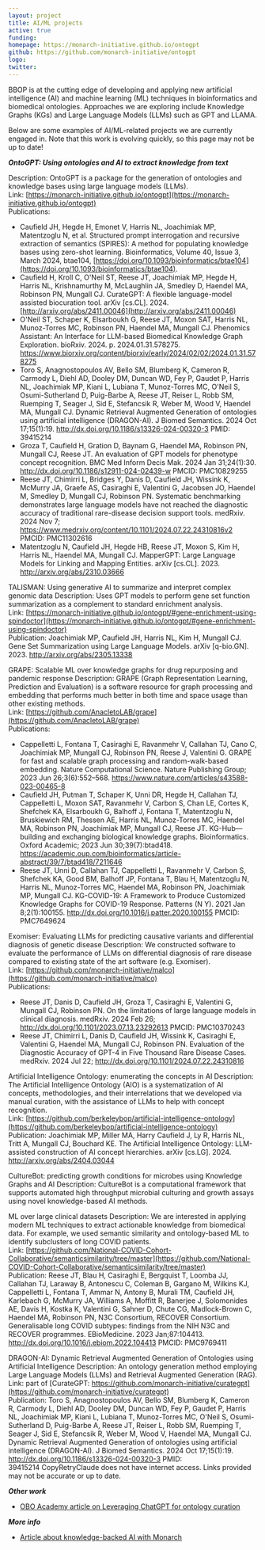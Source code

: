 ```yaml
---
layout: project
title: AI/ML projects
active: true
funding: 
homepage: https://monarch-initiative.github.io/ontogpt
github: https://github.com/monarch-initiative/ontogpt 
logo: 
twitter: 
---
```


BBOP is at the cutting edge of developing and applying new artificial intelligence (AI) and machine learning (ML) techniques in bioinformatics and biomedical ontologies.
Approaches we are exploring include Knowledge Graphs (KGs) and Large Language Models (LLMs) such as GPT and LLAMA.

Below are some examples of AI/ML-related projects we are currently engaged in.
Note that this work is evolving quickly, so this page may not be up to date!

***OntoGPT: Using ontologies and AI to extract knowledge from text***

Description: OntoGPT is a package for the generation of ontologies and knowledge bases using large language models (LLMs).<br/>
Link: [https://monarch-initiative.github.io/ontogpt](https://monarch-initiative.github.io/ontogpt)<br/>
Publications:
- Caufield JH, Hegde H, Emonet V, Harris NL, Joachimiak MP, Matentzoglu N, et al. Structured prompt interrogation and recursive extraction of semantics (SPIRES): A method for populating knowledge bases using zero-shot learning. Bioinformatics, Volume 40, Issue 3, March 2024, btae104, [https://doi.org/10.1093/bioinformatics/btae104](https://doi.org/10.1093/bioinformatics/btae104).
- Caufield H, Kroll C, O'Neil ST, Reese JT, Joachimiak MP, Hegde H, Harris NL, Krishnamurthy M, McLaughlin JA, Smedley D, Haendel MA, Robinson PN, Mungall CJ. CurateGPT: A flexible language-model assisted biocuration tool. arXiv [cs.CL]. 2024. [http://arxiv.org/abs/2411.00046](http://arxiv.org/abs/2411.00046)
- O'Neil ST, Schaper K, Elsarboukh G, Reese JT, Moxon SAT, Harris NL, Munoz-Torres MC, Robinson PN, Haendel MA, Mungall CJ. Phenomics Assistant: An Interface for LLM-based Biomedical Knowledge Graph Exploration. bioRxiv. 2024. p. 2024.01.31.578275. https://www.biorxiv.org/content/biorxiv/early/2024/02/02/2024.01.31.578275
- Toro S, Anagnostopoulos AV, Bello SM, Blumberg K, Cameron R, Carmody L, Diehl AD, Dooley DM, Duncan WD, Fey P, Gaudet P, Harris NL, Joachimiak MP, Kiani L, Lubiana T, Munoz-Torres MC, O'Neil S, Osumi-Sutherland D, Puig-Barbe A, Reese JT, Reiser L, Robb SM, Ruemping T, Seager J, Sid E, Stefancsik R, Weber M, Wood V, Haendel MA, Mungall CJ. Dynamic Retrieval Augmented Generation of ontologies using artificial intelligence (DRAGON-AI). J Biomed Semantics. 2024 Oct 17;15(1):19. http://dx.doi.org/10.1186/s13326-024-00320-3 PMID: 39415214
- Groza T, Caufield H, Gration D, Baynam G, Haendel MA, Robinson PN, Mungall CJ, Reese JT. An evaluation of GPT models for phenotype concept recognition. BMC Med Inform Decis Mak. 2024 Jan 31;24(1):30. http://dx.doi.org/10.1186/s12911-024-02439-w PMCID: PMC10829255
- Reese JT, Chimirri L, Bridges Y, Danis D, Caufield JH, Wissink K, McMurry JA, Graefe AS, Casiraghi E, Valentini G, Jacobsen JO, Haendel M, Smedley D, Mungall CJ, Robinson PN. Systematic benchmarking demonstrates large language models have not reached the diagnostic accuracy of traditional rare-disease decision support tools. medRxiv. 2024 Nov 7; https://www.medrxiv.org/content/10.1101/2024.07.22.24310816v2 PMCID: PMC11302616
- Matentzoglu N, Caufield JH, Hegde HB, Reese JT, Moxon S, Kim H, Harris NL, Haendel MA, Mungall CJ. MapperGPT: Large Language Models for Linking and Mapping Entities. arXiv [cs.CL]. 2023. http://arxiv.org/abs/2310.03666

TALISMAN: Using generative AI to summarize and interpret complex genomic data
Description: Uses GPT models to perform gene set function summarization as a complement to standard enrichment analysis.<br/>
Link: [https://monarch-initiative.github.io/ontogpt/#gene-enrichment-using-spindoctor](https://monarch-initiative.github.io/ontogpt/#gene-enrichment-using-spindoctor)<br/>
Publication: Joachimiak MP, Caufield JH, Harris NL, Kim H, Mungall CJ. Gene Set Summarization using Large Language Models. arXiv [q-bio.GN]. 2023. http://arxiv.org/abs/2305.13338

GRAPE: Scalable ML over knowledge graphs for drug repurposing and pandemic response
Description: GRAPE (Graph Representation Learning, Prediction and Evaluation) is a software resource for graph processing and embedding that performs much better in both time and space usage than other existing methods.<br/>
Link: [https://github.com/AnacletoLAB/grape](https://github.com/AnacletoLAB/grape) <br/>
Publications:
- Cappelletti L, Fontana T, Casiraghi E, Ravanmehr V, Callahan TJ, Cano C, Joachimiak MP, Mungall CJ, Robinson PN, Reese J, Valentini G. GRAPE for fast and scalable graph processing and random-walk-based embedding. Nature Computational Science. Nature Publishing Group; 2023 Jun 26;3(6):552–568. https://www.nature.com/articles/s43588-023-00465-8
- Caufield JH, Putman T, Schaper K, Unni DR, Hegde H, Callahan TJ, Cappelletti L, Moxon SAT, Ravanmehr V, Carbon S, Chan LE, Cortes K, Shefchek KA, Elsarboukh G, Balhoff J, Fontana T, Matentzoglu N, Bruskiewich RM, Thessen AE, Harris NL, Munoz-Torres MC, Haendel MA, Robinson PN, Joachimiak MP, Mungall CJ, Reese JT. KG-Hub—building and exchanging biological knowledge graphs. Bioinformatics. Oxford Academic; 2023 Jun 30;39(7):btad418. https://academic.oup.com/bioinformatics/article-abstract/39/7/btad418/7211646
- Reese JT, Unni D, Callahan TJ, Cappelletti L, Ravanmehr V, Carbon S, Shefchek KA, Good BM, Balhoff JP, Fontana T, Blau H, Matentzoglu N, Harris NL, Munoz-Torres MC, Haendel MA, Robinson PN, Joachimiak MP, Mungall CJ. KG-COVID-19: A Framework to Produce Customized Knowledge Graphs for COVID-19 Response. Patterns (N Y). 2021 Jan 8;2(1):100155. http://dx.doi.org/10.1016/j.patter.2020.100155 PMCID: PMC7649624

Exomiser: Evaluating LLMs for predicting causative variants and differential diagnosis of genetic disease
Description: We constructed software to evaluate the performance of LLMs on differential diagnosis of rare disease compared to existing state of the art software (e.g. Exomiser).<br/>
Link: [https://github.com/monarch-initiative/malco](https://github.com/monarch-initiative/malco) <br/>
Publications:
- Reese JT, Danis D, Caufield JH, Groza T, Casiraghi E, Valentini G, Mungall CJ, Robinson PN. On the limitations of large language models in clinical diagnosis. medRxiv. 2024 Feb 26; http://dx.doi.org/10.1101/2023.07.13.23292613 PMCID: PMC10370243
- Reese JT, Chimirri L, Danis D, Caufield JH, Wissink K, Casiraghi E, Valentini G, Haendel MA, Mungall CJ, Robinson PN. Evaluation of the Diagnostic Accuracy of GPT-4 in Five Thousand Rare Disease Cases. medRxiv. 2024 Jul 22; http://dx.doi.org/10.1101/2024.07.22.24310816

Artificial Intelligence Ontology: enumerating the concepts in AI
Description: The Artificial Intelligence Ontology (AIO) is a systematization of AI concepts, methodologies, and their interrelations that we developed via manual curation, with the assistance of LLMs to help with concept recognition.<br/>
Link: [https://github.com/berkeleybop/artificial-intelligence-ontology](https://github.com/berkeleybop/artificial-intelligence-ontology) <br/>
Publication: Joachimiak MP, Miller MA, Harry Caufield J, Ly R, Harris NL, Tritt A, Mungall CJ, Bouchard KE. The Artificial Intelligence Ontology: LLM-assisted construction of AI concept hierarchies. arXiv [cs.LG]. 2024. http://arxiv.org/abs/2404.03044

CultureBot: predicting growth conditions for microbes using Knowledge Graphs and AI
Description: CultureBot is a computational framework that supports automated high throughput microbial culturing and growth assays using novel knowledge-based AI methods.

ML over large clinical datasets
Description: We are interested in applying modern ML techniques to extract actionable knowledge from biomedical data. For example, we used semantic similarity and ontology-based ML to identify subclusters of long COVID patients.<br/>
Link: [https://github.com/National-COVID-Cohort-Collaborative/semanticsimilarity/tree/master](https://github.com/National-COVID-Cohort-Collaborative/semanticsimilarity/tree/master) <br/>
Publication: Reese JT, Blau H, Casiraghi E, Bergquist T, Loomba JJ, Callahan TJ, Laraway B, Antonescu C, Coleman B, Gargano M, Wilkins KJ, Cappelletti L, Fontana T, Ammar N, Antony B, Murali TM, Caufield JH, Karlebach G, McMurry JA, Williams A, Moffitt R, Banerjee J, Solomonides AE, Davis H, Kostka K, Valentini G, Sahner D, Chute CG, Madlock-Brown C, Haendel MA, Robinson PN, N3C Consortium, RECOVER Consortium. Generalisable long COVID subtypes: findings from the NIH N3C and RECOVER programmes. EBioMedicine. 2023 Jan;87:104413. http://dx.doi.org/10.1016/j.ebiom.2022.104413 PMCID: PMC9769411

DRAGON-AI: Dynamic Retrieval Augmented Generation of Ontologies using Artificial Intelligence
Description: An ontology generation method employing Large Language Models (LLMs) and Retrieval Augmented Generation (RAG).<br/>
Link: part of [CurateGPT: https://github.com/monarch-initiative/curategpt](https://github.com/monarch-initiative/curategpt)<br/>
Publication: Toro S, Anagnostopoulos AV, Bello SM, Blumberg K, Cameron R, Carmody L, Diehl AD, Dooley DM, Duncan WD, Fey P, Gaudet P, Harris NL, Joachimiak MP, Kiani L, Lubiana T, Munoz-Torres MC, O'Neil S, Osumi-Sutherland D, Puig-Barbe A, Reese JT, Reiser L, Robb SM, Ruemping T, Seager J, Sid E, Stefancsik R, Weber M, Wood V, Haendel MA, Mungall CJ. Dynamic Retrieval Augmented Generation of ontologies using artificial intelligence (DRAGON-AI). J Biomed Semantics. 2024 Oct 17;15(1):19. http://dx.doi.org/10.1186/s13326-024-00320-3 PMID: 39415214 CopyRetryClaude does not have internet access. Links provided may not be accurate or up to date.

***Other work***

- [OBO Academy article on Leveraging ChatGPT for ontology curation](https://oboacademy.github.io/obook/lesson/chatgpt-ontology-curation/)

***More info***

- [Article about knowledge-backed AI with Monarch](https://monarchinit.medium.com/knowledge-backed-ai-with-monarch-a-match-made-in-heaven-a8296eec6b9f)
